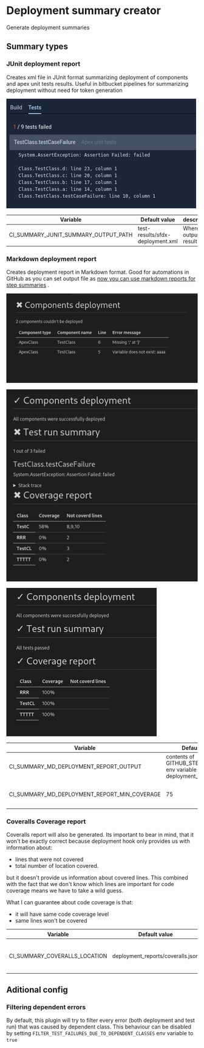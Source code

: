 # Deployment summary creator

Generate deployment summaries

## Summary types

### JUnit deployment report

Creates xml file in JUnit format summarizing deployment of components and apex unit tests results. Useful in bitbucket
pipelines for summarizing deployment without need for token generation

![Image showing how bitbucket displays this kind of report](images/junitsummary.png)

| Variable                             | Default value                    | description            |
| ------------------------------------ | -------------------------------- | ---------------------- |
| CI_SUMMARY_JUNIT_SUMMARY_OUTPUT_PATH | test-results/sfdx-deployment.xml | Where to output result |

### Markdown deployment report

Creates deployment report in Markdown format. Good for automations in GitHub as you can set output file
as [now you can use markdown reports for step summaries](https://github.blog/2022-05-09-supercharging-github-actions-with-job-summaries/)
.

![image showing report for failed deployment ](images/mdreport_deployemntFailed.png)

![image showing report for deployment with failed unit tests](images/mdreport_testsFailed.png)

![image showing report for successful report](images/mdreport_success.png)

| Variable                                     | Default value                                                        | Description                               |
| -------------------------------------------- | -------------------------------------------------------------------- | ----------------------------------------- |
| CI_SUMMARY_MD_DEPLOYMENT_REPORT_OUTPUT       | contents of GITHUB_STEP_SUMMARY env variable or deployment_report.md | File in which report will be created      |
| CI_SUMMARY_MD_DEPLOYMENT_REPORT_MIN_COVERAGE | 75                                                                   | Minimum coverage to mark class as covered |

### Coveralls Coverage report

Coveralls report will also be generated.
Its important to bear in mind, that it won't be exactly correct because deployment hook only provides us with information about:

-   lines that were not covered
-   total number of location covered.

but it doesn't provide us information about covered lines.
This combined with the fact that we don't know which lines are important for code coverage means we have to take a wild guess.

What I can guarantee about code coverage is that:

-   it will have same code coverage level
-   same lines won't be covered

| Variable                      | Default value                     | Description                             |
| ----------------------------- | --------------------------------- | --------------------------------------- |
| CI_SUMMARY_COVERALLS_LOCATION | deployment_reports/coveralls.json | Place in which report should be created |

## Aditional config

### Filtering dependent errors

By default, this plugin will try to filter every error (both deployment and test run) that was caused by dependent class.
This behaviour can be disabled by setting `FILTER_TEST_FAILURES_DUE_TO_DEPENDENT_CLASSES` env variable to `true`
